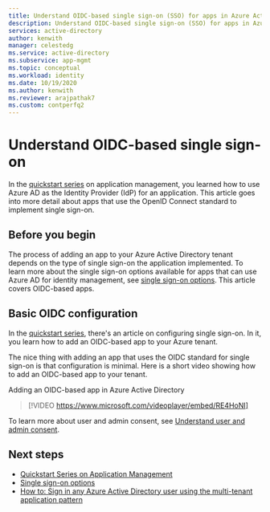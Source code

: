 ```yaml
---
title: Understand OIDC-based single sign-on (SSO) for apps in Azure Active Directory
description: Understand OIDC-based single sign-on (SSO) for apps in Azure Active Directory.
services: active-directory
author: kenwith
manager: celestedg
ms.service: active-directory
ms.subservice: app-mgmt
ms.topic: conceptual
ms.workload: identity
ms.date: 10/19/2020
ms.author: kenwith
ms.reviewer: arajpathak7
ms.custom: contperfq2
---
```


# Understand OIDC-based single sign-on
In the [quickstart series](view-applications-portal.md) on application management, you learned how to use Azure AD as the Identity Provider (IdP) for an application. This article goes into more detail about apps that use the OpenID Connect standard to implement single sign-on. 

## Before you begin
The process of adding an app to your Azure Active Directory tenant depends on the type of single sign-on the application implemented. To learn more about the single sign-on options available for apps that can use Azure AD for identity management, see [single sign-on options](sso-options.md). This article covers OIDC-based apps.


## Basic OIDC configuration
In the [quickstart series](add-application-portal-setup-oidc-sso.md), there's an article on configuring single sign-on. In it, you learn how to add an OIDC-based app to your Azure tenant.

The nice thing with adding an app that uses the OIDC standard for single sign-on is that configuration is minimal. Here is a short video showing how to add an OIDC-based app to your tenant.

Adding an OIDC-based app in Azure Active Directory

> [!VIDEO https://www.microsoft.com/videoplayer/embed/RE4HoNI]

To learn more about user and admin consent, see [Understand user and admin consent](../develop/howto-convert-app-to-be-multi-tenant.md#understand-user-and-admin-consent).

## Next steps

- [Quickstart Series on Application Management](add-application-portal-setup-oidc-sso.md)
- [Single sign-on options](sso-options.md)
- [How to: Sign in any Azure Active Directory user using the multi-tenant application pattern](../develop/howto-convert-app-to-be-multi-tenant.md)
